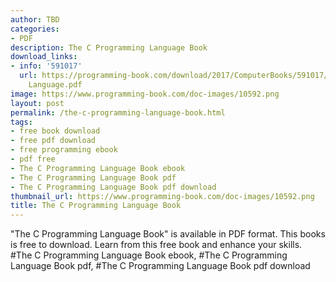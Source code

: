 ```yaml
---
author: TBD
categories:
- PDF
description: The C Programming Language Book
download_links:
- info: '591017'
  url: https://programming-book.com/download/2017/ComputerBooks/591017/The C Programming
    Language.pdf
image: https://www.programming-book.com/doc-images/10592.png
layout: post
permalink: /the-c-programming-language-book.html
tags:
- free book download
- free pdf download
- free programming ebook
- pdf free
- The C Programming Language Book ebook
- The C Programming Language Book pdf
- The C Programming Language Book pdf download
thumbnail_url: https://www.programming-book.com/doc-images/10592.png
title: The C Programming Language Book
---
```


 
<div class="item-desc text-justify">
  "The C Programming Language Book" is available in PDF format. This books is free to download. Learn from this free book and enhance your skills.
  <br>
  #The C Programming Language Book ebook, #The C Programming Language Book pdf, #The C Programming Language Book pdf download
</div>